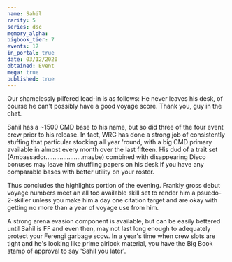 ```yaml
---
name: Sahil
rarity: 5
series: dsc
memory_alpha:
bigbook_tier: 7
events: 17
in_portal: true
date: 03/12/2020
obtained: Event
mega: true
published: true
---
```


Our shamelessly pilfered lead-in is as follows: He never leaves his desk, of course he can't possibly have a good voyage score. Thank you, guy in the chat.

Sahil has a ~1500 CMD base to his name, but so did three of the four event crew prior to his release. In fact, WRG has done a strong job of consistently stuffing that particular stocking all year 'round, with a big CMD primary available in almost every month over the last fifteen. His dud of a trait set (Ambassador.....................maybe) combined with disappearing Disco bonuses may leave him shuffling papers on his desk if you have any comparable bases with better utility on your roster.

Thus concludes the highlights portion of the evening. Frankly gross debut voyage numbers meet an all too available skill set to render him a psuedo-2-skiller unless you make him a day one citation target and are okay with getting no more than a year of voyage use from him.

A strong arena evasion component is available, but can be easily bettered until Sahil is FF and even then, may not last long enough to adequately protect your Ferengi garbage scow. In a year's time when crew slots are tight and he's looking like prime airlock material, you have the Big Book stamp of approval to say 'Sahil you later'.
